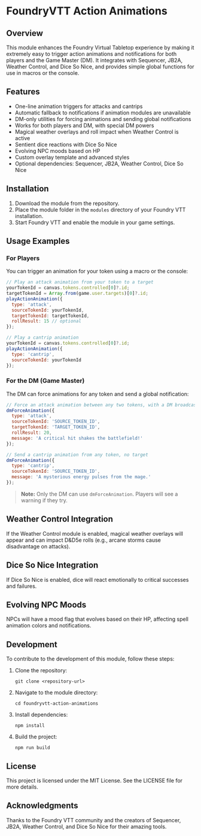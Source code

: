# FoundryVTT Action Animations

## Overview
This module enhances the Foundry Virtual Tabletop experience by making it extremely easy to trigger action animations and notifications for both players and the Game Master (DM). It integrates with Sequencer, JB2A, Weather Control, and Dice So Nice, and provides simple global functions for use in macros or the console.

## Features
- One-line animation triggers for attacks and cantrips
- Automatic fallback to notifications if animation modules are unavailable
- DM-only utilities for forcing animations and sending global notifications
- Works for both players and DM, with special DM powers
- Magical weather overlays and roll impact when Weather Control is active
- Sentient dice reactions with Dice So Nice
- Evolving NPC moods based on HP
- Custom overlay template and advanced styles
- Optional dependencies: Sequencer, JB2A, Weather Control, Dice So Nice

## Installation
1. Download the module from the repository.
2. Place the module folder in the `modules` directory of your Foundry VTT installation.
3. Start Foundry VTT and enable the module in your game settings.

## Usage Examples

### For Players
You can trigger an animation for your token using a macro or the console:

```js
// Play an attack animation from your token to a target
yourTokenId = canvas.tokens.controlled[0]?.id;
targetTokenId = Array.from(game.user.targets)[0]?.id;
playActionAnimation({
  type: 'attack',
  sourceTokenId: yourTokenId,
  targetTokenId: targetTokenId,
  rollResult: 15 // optional
});

// Play a cantrip animation
yourTokenId = canvas.tokens.controlled[0]?.id;
playActionAnimation({
  type: 'cantrip',
  sourceTokenId: yourTokenId
});
```

### For the DM (Game Master)
The DM can force animations for any token and send a global notification:

```js
// Force an attack animation between any two tokens, with a DM broadcast message
dmForceAnimation({
  type: 'attack',
  sourceTokenId: 'SOURCE_TOKEN_ID',
  targetTokenId: 'TARGET_TOKEN_ID',
  rollResult: 20,
  message: 'A critical hit shakes the battlefield!'
});

// Send a cantrip animation from any token, no target
dmForceAnimation({
  type: 'cantrip',
  sourceTokenId: 'SOURCE_TOKEN_ID',
  message: 'A mysterious energy pulses from the mage.'
});
```

> **Note:** Only the DM can use `dmForceAnimation`. Players will see a warning if they try.

## Weather Control Integration
If the Weather Control module is enabled, magical weather overlays will appear and can impact D&D5e rolls (e.g., arcane storms cause disadvantage on attacks).

## Dice So Nice Integration
If Dice So Nice is enabled, dice will react emotionally to critical successes and failures.

## Evolving NPC Moods
NPCs will have a mood flag that evolves based on their HP, affecting spell animation colors and notifications.

## Development
To contribute to the development of this module, follow these steps:

1. Clone the repository:
   ```
   git clone <repository-url>
   ```
2. Navigate to the module directory:
   ```
   cd foundryvtt-action-animations
   ```
3. Install dependencies:
   ```
   npm install
   ```
4. Build the project:
   ```
   npm run build
   ```

## License
This project is licensed under the MIT License. See the LICENSE file for more details.

## Acknowledgments
Thanks to the Foundry VTT community and the creators of Sequencer, JB2A, Weather Control, and Dice So Nice for their amazing tools.
